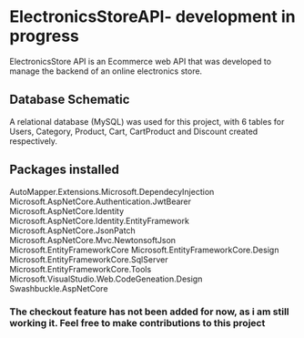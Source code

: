 # ElectronicsStoreAPI- development in progress
ElectronicsStore API is an Ecommerce web API that was developed to manage the backend of an online electronics store.

## Database Schematic
A relational database (MySQL) was used for this project, with 6 tables for Users, Category, Product, Cart, CartProduct and Discount created respectively.

## Packages installed
AutoMapper.Extensions.Microsoft.DependecyInjection
Microsoft.AspNetCore.Authentication.JwtBearer
Microsoft.AspNetCore.Identity
Microsoft.AspNetCore.Identity.EntityFramework
Microsoft.AspNetCore.JsonPatch
Microsoft.AspNetCore.Mvc.NewtonsoftJson
Microsoft.EntityFrameworkCore
Microsoft.EntityFrameworkCore.Design
Microsoft.EntityFrameworkCore.SqlServer
Microsoft.EntityFrameworkCore.Tools
Microsoft.VisualStudio.Web.CodeGeneation.Design
Swashbuckle.AspNetCore

### The checkout feature has not been added for now, as i am still working it. Feel free to make contributions to this project
